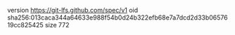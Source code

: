 version https://git-lfs.github.com/spec/v1
oid sha256:013caca344a64633e988f54b0d24b322efb68e7a7dcd2d33b0657619cc825425
size 772

